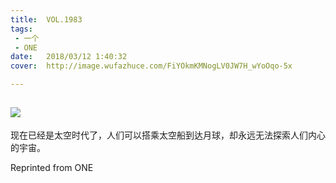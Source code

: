 ```yaml
---
title:	VOL.1983
tags:
 - 一个
 - ONE
date:	2018/03/12 1:40:32
cover:	http://image.wufazhuce.com/FiYOkmKMNogLV0JW7H_wYoOqo-5x

---
```

![](http://image.wufazhuce.com/FiYOkmKMNogLV0JW7H_wYoOqo-5x)
---

现在已经是太空时代了，人们可以搭乘太空船到达月球，却永远无法探索人们内心的宇宙。
 
Reprinted from ONE
